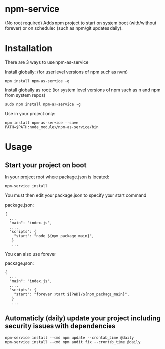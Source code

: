 # npm-service
(No root required) Adds npm project to start on system boot (with/without forever) or on scheduled (such as npm/git updates daily). 

# Installation

There are 3 ways to use npm-as-service

Install globally: (for user level versions of npm such as nvm)
````
npm install npm-as-service -g
````

Install globally as root: (for system level versions of npm such as n and npm from system repos)
````
sudo npm install npm-as-service -g
````

Use in your project only:
````
npm install npm-as-service --save
PATH=$PATH:node_modules/npm-as-service/bin
````
# Usage

## Start your project on boot

In your project root where package.json is located:
````
npm-service install
````

You must then edit your package.json to specify your start command

package.json:
```
{
  ...
  "main": "index.js",
  ....
  "scripts": {
    "start": "node ${npm_package_main}",
   }
   ...
```

You can also use forever

package.json:
```
{
  ...
  "main": "index.js",
  ....
  "scripts": {
    "start": "forever start ${PWD}/${npm_package_main}",
   }
   ...
```
## Automaticly (daily) update your project including security issues with dependencies
```
npm-service install --cmd npm update --crontab_time @daily
npm-service install --cmd npm audit fix --crontab_time @daily
```
